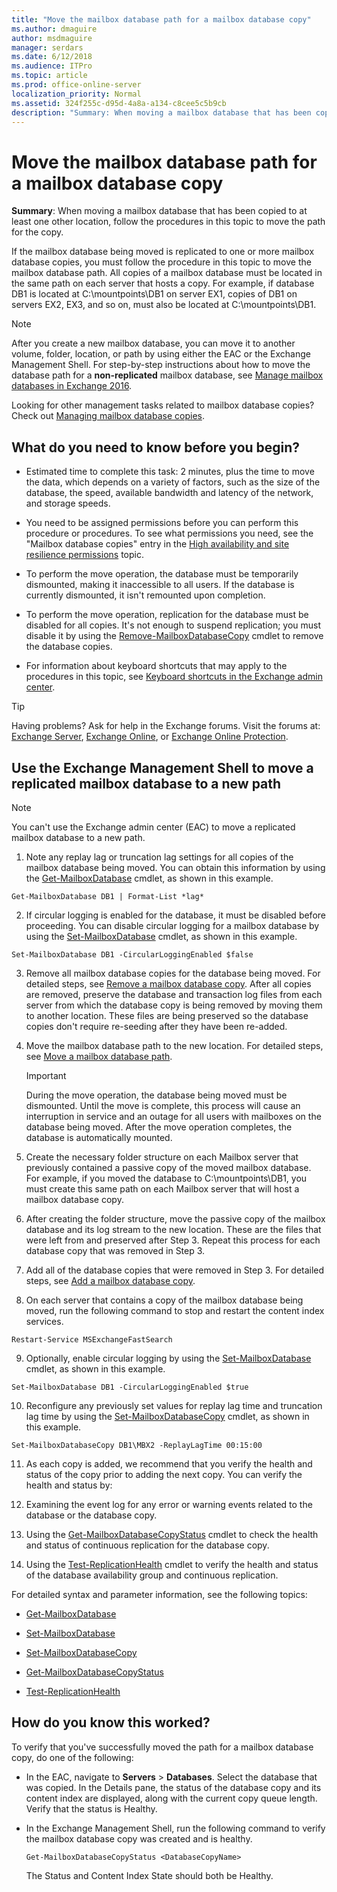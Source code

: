 ```yaml
---
title: "Move the mailbox database path for a mailbox database copy"
ms.author: dmaguire
author: msdmaguire
manager: serdars
ms.date: 6/12/2018
ms.audience: ITPro
ms.topic: article
ms.prod: office-online-server
localization_priority: Normal
ms.assetid: 324f255c-d95d-4a8a-a134-c8cee5c5b9cb
description: "Summary: When moving a mailbox database that has been copied to at least one other location, follow the procedures in this topic to move the path for the copy."
---
```


# Move the mailbox database path for a mailbox database copy

 **Summary**: When moving a mailbox database that has been copied to at least one other location, follow the procedures in this topic to move the path for the copy.
  
If the mailbox database being moved is replicated to one or more mailbox database copies, you must follow the procedure in this topic to move the mailbox database path. All copies of a mailbox database must be located in the same path on each server that hosts a copy. For example, if database DB1 is located at C:\mountpoints\DB1 on server EX1, copies of DB1 on servers EX2, EX3, and so on, must also be located at C:\mountpoints\DB1.
  
> [!NOTE]
> After you create a new mailbox database, you can move it to another volume, folder, location, or path by using either the EAC or the Exchange Management Shell. For step-by-step instructions about how to move the database path for a **non-replicated** mailbox database, see [Manage mailbox databases in Exchange 2016](../../architecture/mailbox-servers/manage-databases.md). 
  
Looking for other management tasks related to mailbox database copies? Check out [Managing mailbox database copies](http://technet.microsoft.com/library/06df16b4-f209-4d3a-8c68-0805c745f9b2.aspx).
  
## What do you need to know before you begin?

- Estimated time to complete this task: 2 minutes, plus the time to move the data, which depends on a variety of factors, such as the size of the database, the speed, available bandwidth and latency of the network, and storage speeds.
    
- You need to be assigned permissions before you can perform this procedure or procedures. To see what permissions you need, see the "Mailbox database copies" entry in the [High availability and site resilience permissions](../../permissions/feature-permissions/ha-permissions.md) topic. 
    
- To perform the move operation, the database must be temporarily dismounted, making it inaccessible to all users. If the database is currently dismounted, it isn't remounted upon completion.
    
- To perform the move operation, replication for the database must be disabled for all copies. It's not enough to suspend replication; you must disable it by using the [Remove-MailboxDatabaseCopy](http://technet.microsoft.com/library/18a41719-99dd-4bf7-97af-2e9b0e39ba2d.aspx) cmdlet to remove the database copies. 
    
- For information about keyboard shortcuts that may apply to the procedures in this topic, see [Keyboard shortcuts in the Exchange admin center](../../about-documentation/eac-keyboard-shortcuts.md).
    
> [!TIP]
> Having problems? Ask for help in the Exchange forums. Visit the forums at: [Exchange Server](https://go.microsoft.com/fwlink/p/?linkId=60612), [Exchange Online](https://go.microsoft.com/fwlink/p/?linkId=267542), or [Exchange Online Protection](https://go.microsoft.com/fwlink/p/?linkId=285351). 
  
## Use the Exchange Management Shell to move a replicated mailbox database to a new path

> [!NOTE]
> You can't use the Exchange admin center (EAC) to move a replicated mailbox database to a new path. 
  
1. Note any replay lag or truncation lag settings for all copies of the mailbox database being moved. You can obtain this information by using the [Get-MailboxDatabase](http://technet.microsoft.com/library/e12bd6d3-3793-49cb-9ab6-948d42dd409e.aspx) cmdlet, as shown in this example. 
    
  ```
  Get-MailboxDatabase DB1 | Format-List *lag*
  ```

2. If circular logging is enabled for the database, it must be disabled before proceeding. You can disable circular logging for a mailbox database by using the [Set-MailboxDatabase](http://technet.microsoft.com/library/a01edc66-bc10-4f65-9df4-432cb9e88f58.aspx) cmdlet, as shown in this example. 
    
  ```
  Set-MailboxDatabase DB1 -CircularLoggingEnabled $false
  ```

3. Remove all mailbox database copies for the database being moved. For detailed steps, see [Remove a mailbox database copy](remove-db-copies.md). After all copies are removed, preserve the database and transaction log files from each server from which the database copy is being removed by moving them to another location. These files are being preserved so the database copies don't require re-seeding after they have been re-added.
    
4. Move the mailbox database path to the new location. For detailed steps, see [Move a mailbox database path](../../architecture/mailbox-servers/manage-databases.md#BKMK_Move).
    
    > [!IMPORTANT]
    > During the move operation, the database being moved must be dismounted. Until the move is complete, this process will cause an interruption in service and an outage for all users with mailboxes on the database being moved. After the move operation completes, the database is automatically mounted. 
  
5. Create the necessary folder structure on each Mailbox server that previously contained a passive copy of the moved mailbox database. For example, if you moved the database to C:\mountpoints\DB1, you must create this same path on each Mailbox server that will host a mailbox database copy.
    
6. After creating the folder structure, move the passive copy of the mailbox database and its log stream to the new location. These are the files that were left from and preserved after Step 3. Repeat this process for each database copy that was removed in Step 3.
    
7. Add all of the database copies that were removed in Step 3. For detailed steps, see [Add a mailbox database copy](add-db-copies.md).
    
8. On each server that contains a copy of the mailbox database being moved, run the following command to stop and restart the content index services.
    
  ```
  Restart-Service MSExchangeFastSearch
  ```

9. Optionally, enable circular logging by using the [Set-MailboxDatabase](http://technet.microsoft.com/library/a01edc66-bc10-4f65-9df4-432cb9e88f58.aspx) cmdlet, as shown in this example. 
    
  ```
  Set-MailboxDatabase DB1 -CircularLoggingEnabled $true
  ```

10. Reconfigure any previously set values for replay lag time and truncation lag time by using the [Set-MailboxDatabaseCopy](http://technet.microsoft.com/library/839f8781-2eb1-47bd-85ff-a31c8773998a.aspx) cmdlet, as shown in this example. 
    
  ```
  Set-MailboxDatabaseCopy DB1\MBX2 -ReplayLagTime 00:15:00
  ```

11. As each copy is added, we recommend that you verify the health and status of the copy prior to adding the next copy. You can verify the health and status by:
    
1. Examining the event log for any error or warning events related to the database or the database copy.
    
2. Using the [Get-MailboxDatabaseCopyStatus](http://technet.microsoft.com/library/6ad690fb-3a23-41d4-b19d-666b34e62b26.aspx) cmdlet to check the health and status of continuous replication for the database copy. 
    
3. Using the [Test-ReplicationHealth](http://technet.microsoft.com/library/da55fa0f-e100-44b1-b9b4-bf14e55a5b4d.aspx) cmdlet to verify the health and status of the database availability group and continuous replication. 
    
For detailed syntax and parameter information, see the following topics:
  
- [Get-MailboxDatabase](http://technet.microsoft.com/library/e12bd6d3-3793-49cb-9ab6-948d42dd409e.aspx)
    
- [Set-MailboxDatabase](http://technet.microsoft.com/library/a01edc66-bc10-4f65-9df4-432cb9e88f58.aspx)
    
- [Set-MailboxDatabaseCopy](http://technet.microsoft.com/library/839f8781-2eb1-47bd-85ff-a31c8773998a.aspx)
    
- [Get-MailboxDatabaseCopyStatus](http://technet.microsoft.com/library/6ad690fb-3a23-41d4-b19d-666b34e62b26.aspx)
    
- [Test-ReplicationHealth](http://technet.microsoft.com/library/da55fa0f-e100-44b1-b9b4-bf14e55a5b4d.aspx)
    
## How do you know this worked?

To verify that you've successfully moved the path for a mailbox database copy, do one of the following:
  
- In the EAC, navigate to **Servers** \> **Databases**. Select the database that was copied. In the Details pane, the status of the database copy and its content index are displayed, along with the current copy queue length. Verify that the status is Healthy.
    
- In the Exchange Management Shell, run the following command to verify the mailbox database copy was created and is healthy.
    
  ```
  Get-MailboxDatabaseCopyStatus <DatabaseCopyName>
  ```

    The Status and Content Index State should both be Healthy.
    

